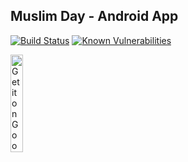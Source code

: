## Muslim Day - Android App

[![Build Status](https://travis-ci.org/amrabed/Evaluation.svg?branch=master)](https://travis-ci.org/amrabed/Evaluation)
[![Known Vulnerabilities](https://snyk.io/test/github/amrabed/Evaluation/badge.svg?targetFile=app%2Fbuild.gradle)](https://snyk.io/test/github/amrabed/Evaluation?targetFile=app%2Fbuild.gradle)

<a href='https://play.google.com/store/apps/details?id=amrabed.android.release.evaluation&pcampaignid=MKT-Other-global-all-co-prtnr-py-PartBadge-Mar2515-1'><img alt='Get it on Google Play' src='https://play.google.com/intl/en_us/badges/images/generic/en_badge_web_generic.png' width="20%"/></a>
